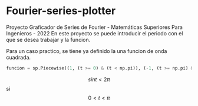 # Fourier-series-plotter

Proyecto Graficador de Series de Fourier - Matemáticas Superiores Para Ingenieros - 2022
En este proyecto se puede introducir el periodo con el que se desea trabajar y la funcion.

Para un caso practico, se tiene ya definido la una funcion de onda cuadrada.

```python
funcion = sp.Piecewise((1, (t >= 0) & (t < np.pi)), (-1, (t >= np.pi) & (t < 2 * np.pi)))
```

$$sin t < 2\pi$$ si $$0 < t < \pi$$
